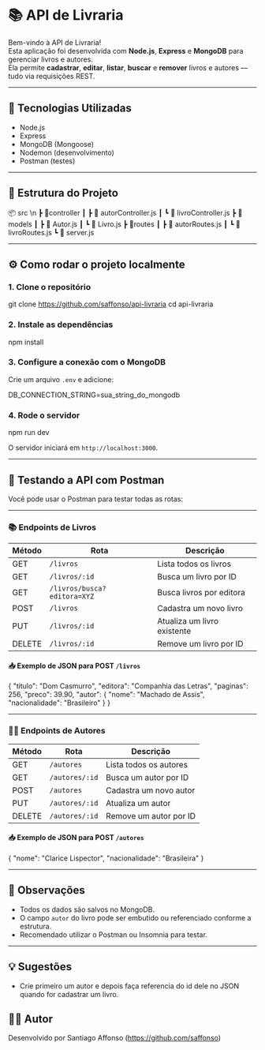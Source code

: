 # 📚 API de Livraria

Bem-vindo à API de Livraria!  
Esta aplicação foi desenvolvida com **Node.js**, **Express** e **MongoDB** para gerenciar livros e autores.  
Ela permite **cadastrar**, **editar**, **listar**, **buscar** e **remover** livros e autores — tudo via requisições REST.

---

## 🚀 Tecnologias Utilizadas

- Node.js
- Express
- MongoDB (Mongoose)
- Nodemon (desenvolvimento)
- Postman (testes)

---

## 📁 Estrutura do Projeto

📦 src \n
 ┣ 📂controller
 ┃ ┣ 📜 autorController.js
 ┃ ┗ 📜 livroController.js
 ┣ 📂models
 ┃ ┣ 📜 Autor.js
 ┃ ┗ 📜 Livro.js
 ┣ 📂routes
 ┃ ┣ 📜 autorRoutes.js
 ┃ ┗ 📜 livroRoutes.js
 ┗ 📜 server.js

---

## ⚙️ Como rodar o projeto localmente

### 1. Clone o repositório

git clone https://github.com/saffonso/api-livraria
cd api-livraria

### 2. Instale as dependências

npm install

### 3. Configure a conexão com o MongoDB

Crie um arquivo `.env` e adicione:

DB_CONNECTION_STRING=sua_string_do_mongodb

### 4. Rode o servidor

npm run dev

O servidor iniciará em `http://localhost:3000`.

---

## 🧪 Testando a API com Postman

Você pode usar o Postman para testar todas as rotas:

---

### 📚 Endpoints de Livros

| Método | Rota                            | Descrição                        |
|--------|----------------------------------|----------------------------------|
| GET    | `/livros`                        | Lista todos os livros            |
| GET    | `/livros/:id`                    | Busca um livro por ID            |
| GET    | `/livros/busca?editora=XYZ`      | Busca livros por editora         |
| POST   | `/livros`                        | Cadastra um novo livro           |
| PUT    | `/livros/:id`                    | Atualiza um livro existente      |
| DELETE | `/livros/:id`                    | Remove um livro por ID           |

#### 📥 Exemplo de JSON para POST `/livros`

{
  "titulo": "Dom Casmurro",
  "editora": "Companhia das Letras",
  "paginas": 256,
  "preco": 39.90,
  "autor": {
    "nome": "Machado de Assis",
    "nacionalidade": "Brasileiro"
  }
}

---

### 👨‍🏫 Endpoints de Autores

| Método | Rota               | Descrição                   |
|--------|---------------------|-----------------------------|
| GET    | `/autores`          | Lista todos os autores      |
| GET    | `/autores/:id`      | Busca um autor por ID       |
| POST   | `/autores`          | Cadastra um novo autor      |
| PUT    | `/autores/:id`      | Atualiza um autor           |
| DELETE | `/autores/:id`      | Remove um autor por ID      |

#### 📥 Exemplo de JSON para POST `/autores`

{
  "nome": "Clarice Lispector",
  "nacionalidade": "Brasileira"
}

---

## 📌 Observações

- Todos os dados são salvos no MongoDB.
- O campo `autor` do livro pode ser embutido ou referenciado conforme a estrutura.
- Recomendado utilizar o Postman ou Insomnia para testar.

---

## 💡 Sugestões

- Crie primeiro um autor e depois faça referencia do id dele no JSON quando for cadastrar um livro.

## 🧑‍💻 Autor

Desenvolvido por Santiago Affonso (https://github.com/saffonso)  
